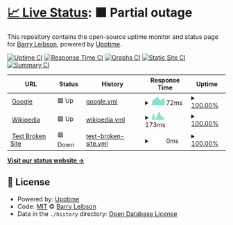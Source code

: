 # [📈 Live Status](https://bleibson.github.io/upptime): <!--live status--> **🟧 Partial outage**

This repository contains the open-source uptime monitor and status page for [Barry Leibson](https://bleibson.github.io/upptime), powered by [Upptime](https://github.com/upptime/upptime).

[![Uptime CI](https://github.com/bleibson/upptime/workflows/Uptime%20CI/badge.svg)](https://github.com/bleibson/upptime/actions?query=workflow%3A%22Uptime+CI%22)
[![Response Time CI](https://github.com/bleibson/upptime/workflows/Response%20Time%20CI/badge.svg)](https://github.com/bleibson/upptime/actions?query=workflow%3A%22Response+Time+CI%22)
[![Graphs CI](https://github.com/bleibson/upptime/workflows/Graphs%20CI/badge.svg)](https://github.com/bleibson/upptime/actions?query=workflow%3A%22Graphs+CI%22)
[![Static Site CI](https://github.com/bleibson/upptime/workflows/Static%20Site%20CI/badge.svg)](https://github.com/bleibson/upptime/actions?query=workflow%3A%22Static+Site+CI%22)
[![Summary CI](https://github.com/bleibson/upptime/workflows/Summary%20CI/badge.svg)](https://github.com/bleibson/upptime/actions?query=workflow%3A%22Summary+CI%22)

<!--start: status pages-->
<!-- This summary is generated by Upptime (https://github.com/upptime/upptime) -->
<!-- Do not edit this manually, your changes will be overwritten -->
<!-- prettier-ignore -->
| URL | Status | History | Response Time | Uptime |
| --- | ------ | ------- | ------------- | ------ |
| <img alt="" src="https://icons.duckduckgo.com/ip3/www.google.com.ico" height="13"> [Google](https://www.google.com) | 🟩 Up | [google.yml](https://github.com/130443/upptime/commits/HEAD/history/google.yml) | <details><summary><img alt="Response time graph" src="./graphs/google/response-time-week.png" height="20"> 72ms</summary><br><a href="https://barryaleibson.github.io/upptime/history/google"><img alt="Response time 123" src="https://img.shields.io/endpoint?url=https%3A%2F%2Fraw.githubusercontent.com%2F130443%2Fupptime%2FHEAD%2Fapi%2Fgoogle%2Fresponse-time.json"></a><br><a href="https://barryaleibson.github.io/upptime/history/google"><img alt="24-hour response time 76" src="https://img.shields.io/endpoint?url=https%3A%2F%2Fraw.githubusercontent.com%2F130443%2Fupptime%2FHEAD%2Fapi%2Fgoogle%2Fresponse-time-day.json"></a><br><a href="https://barryaleibson.github.io/upptime/history/google"><img alt="7-day response time 72" src="https://img.shields.io/endpoint?url=https%3A%2F%2Fraw.githubusercontent.com%2F130443%2Fupptime%2FHEAD%2Fapi%2Fgoogle%2Fresponse-time-week.json"></a><br><a href="https://barryaleibson.github.io/upptime/history/google"><img alt="30-day response time 82" src="https://img.shields.io/endpoint?url=https%3A%2F%2Fraw.githubusercontent.com%2F130443%2Fupptime%2FHEAD%2Fapi%2Fgoogle%2Fresponse-time-month.json"></a><br><a href="https://barryaleibson.github.io/upptime/history/google"><img alt="1-year response time 128" src="https://img.shields.io/endpoint?url=https%3A%2F%2Fraw.githubusercontent.com%2F130443%2Fupptime%2FHEAD%2Fapi%2Fgoogle%2Fresponse-time-year.json"></a></details> | <details><summary><a href="https://barryaleibson.github.io/upptime/history/google">100.00%</a></summary><a href="https://barryaleibson.github.io/upptime/history/google"><img alt="All-time uptime 100.00%" src="https://img.shields.io/endpoint?url=https%3A%2F%2Fraw.githubusercontent.com%2F130443%2Fupptime%2FHEAD%2Fapi%2Fgoogle%2Fuptime.json"></a><br><a href="https://barryaleibson.github.io/upptime/history/google"><img alt="24-hour uptime 100.00%" src="https://img.shields.io/endpoint?url=https%3A%2F%2Fraw.githubusercontent.com%2F130443%2Fupptime%2FHEAD%2Fapi%2Fgoogle%2Fuptime-day.json"></a><br><a href="https://barryaleibson.github.io/upptime/history/google"><img alt="7-day uptime 100.00%" src="https://img.shields.io/endpoint?url=https%3A%2F%2Fraw.githubusercontent.com%2F130443%2Fupptime%2FHEAD%2Fapi%2Fgoogle%2Fuptime-week.json"></a><br><a href="https://barryaleibson.github.io/upptime/history/google"><img alt="30-day uptime 100.00%" src="https://img.shields.io/endpoint?url=https%3A%2F%2Fraw.githubusercontent.com%2F130443%2Fupptime%2FHEAD%2Fapi%2Fgoogle%2Fuptime-month.json"></a><br><a href="https://barryaleibson.github.io/upptime/history/google"><img alt="1-year uptime 99.99%" src="https://img.shields.io/endpoint?url=https%3A%2F%2Fraw.githubusercontent.com%2F130443%2Fupptime%2FHEAD%2Fapi%2Fgoogle%2Fuptime-year.json"></a></details>
| <img alt="" src="https://icons.duckduckgo.com/ip3/en.wikipedia.org.ico" height="13"> [Wikipedia](https://en.wikipedia.org) | 🟩 Up | [wikipedia.yml](https://github.com/130443/upptime/commits/HEAD/history/wikipedia.yml) | <details><summary><img alt="Response time graph" src="./graphs/wikipedia/response-time-week.png" height="20"> 173ms</summary><br><a href="https://barryaleibson.github.io/upptime/history/wikipedia"><img alt="Response time 214" src="https://img.shields.io/endpoint?url=https%3A%2F%2Fraw.githubusercontent.com%2F130443%2Fupptime%2FHEAD%2Fapi%2Fwikipedia%2Fresponse-time.json"></a><br><a href="https://barryaleibson.github.io/upptime/history/wikipedia"><img alt="24-hour response time 35" src="https://img.shields.io/endpoint?url=https%3A%2F%2Fraw.githubusercontent.com%2F130443%2Fupptime%2FHEAD%2Fapi%2Fwikipedia%2Fresponse-time-day.json"></a><br><a href="https://barryaleibson.github.io/upptime/history/wikipedia"><img alt="7-day response time 173" src="https://img.shields.io/endpoint?url=https%3A%2F%2Fraw.githubusercontent.com%2F130443%2Fupptime%2FHEAD%2Fapi%2Fwikipedia%2Fresponse-time-week.json"></a><br><a href="https://barryaleibson.github.io/upptime/history/wikipedia"><img alt="30-day response time 240" src="https://img.shields.io/endpoint?url=https%3A%2F%2Fraw.githubusercontent.com%2F130443%2Fupptime%2FHEAD%2Fapi%2Fwikipedia%2Fresponse-time-month.json"></a><br><a href="https://barryaleibson.github.io/upptime/history/wikipedia"><img alt="1-year response time 206" src="https://img.shields.io/endpoint?url=https%3A%2F%2Fraw.githubusercontent.com%2F130443%2Fupptime%2FHEAD%2Fapi%2Fwikipedia%2Fresponse-time-year.json"></a></details> | <details><summary><a href="https://barryaleibson.github.io/upptime/history/wikipedia">100.00%</a></summary><a href="https://barryaleibson.github.io/upptime/history/wikipedia"><img alt="All-time uptime 100.00%" src="https://img.shields.io/endpoint?url=https%3A%2F%2Fraw.githubusercontent.com%2F130443%2Fupptime%2FHEAD%2Fapi%2Fwikipedia%2Fuptime.json"></a><br><a href="https://barryaleibson.github.io/upptime/history/wikipedia"><img alt="24-hour uptime 100.00%" src="https://img.shields.io/endpoint?url=https%3A%2F%2Fraw.githubusercontent.com%2F130443%2Fupptime%2FHEAD%2Fapi%2Fwikipedia%2Fuptime-day.json"></a><br><a href="https://barryaleibson.github.io/upptime/history/wikipedia"><img alt="7-day uptime 100.00%" src="https://img.shields.io/endpoint?url=https%3A%2F%2Fraw.githubusercontent.com%2F130443%2Fupptime%2FHEAD%2Fapi%2Fwikipedia%2Fuptime-week.json"></a><br><a href="https://barryaleibson.github.io/upptime/history/wikipedia"><img alt="30-day uptime 100.00%" src="https://img.shields.io/endpoint?url=https%3A%2F%2Fraw.githubusercontent.com%2F130443%2Fupptime%2FHEAD%2Fapi%2Fwikipedia%2Fuptime-month.json"></a><br><a href="https://barryaleibson.github.io/upptime/history/wikipedia"><img alt="1-year uptime 100.00%" src="https://img.shields.io/endpoint?url=https%3A%2F%2Fraw.githubusercontent.com%2F130443%2Fupptime%2FHEAD%2Fapi%2Fwikipedia%2Fuptime-year.json"></a></details>
| <img alt="" src="https://icons.duckduckgo.com/ip3/thissitedoesnotexist.koj.co.ico" height="13"> [Test Broken Site](https://thissitedoesnotexist.koj.co) | 🟥 Down | [test-broken-site.yml](https://github.com/130443/upptime/commits/HEAD/history/test-broken-site.yml) | <details><summary><img alt="Response time graph" src="./graphs/test-broken-site/response-time-week.png" height="20"> 0ms</summary><br><a href="https://barryaleibson.github.io/upptime/history/test-broken-site"><img alt="Response time 0" src="https://img.shields.io/endpoint?url=https%3A%2F%2Fraw.githubusercontent.com%2F130443%2Fupptime%2FHEAD%2Fapi%2Ftest-broken-site%2Fresponse-time.json"></a><br><a href="https://barryaleibson.github.io/upptime/history/test-broken-site"><img alt="24-hour response time 0" src="https://img.shields.io/endpoint?url=https%3A%2F%2Fraw.githubusercontent.com%2F130443%2Fupptime%2FHEAD%2Fapi%2Ftest-broken-site%2Fresponse-time-day.json"></a><br><a href="https://barryaleibson.github.io/upptime/history/test-broken-site"><img alt="7-day response time 0" src="https://img.shields.io/endpoint?url=https%3A%2F%2Fraw.githubusercontent.com%2F130443%2Fupptime%2FHEAD%2Fapi%2Ftest-broken-site%2Fresponse-time-week.json"></a><br><a href="https://barryaleibson.github.io/upptime/history/test-broken-site"><img alt="30-day response time 0" src="https://img.shields.io/endpoint?url=https%3A%2F%2Fraw.githubusercontent.com%2F130443%2Fupptime%2FHEAD%2Fapi%2Ftest-broken-site%2Fresponse-time-month.json"></a><br><a href="https://barryaleibson.github.io/upptime/history/test-broken-site"><img alt="1-year response time 0" src="https://img.shields.io/endpoint?url=https%3A%2F%2Fraw.githubusercontent.com%2F130443%2Fupptime%2FHEAD%2Fapi%2Ftest-broken-site%2Fresponse-time-year.json"></a></details> | <details><summary><a href="https://barryaleibson.github.io/upptime/history/test-broken-site">100.00%</a></summary><a href="https://barryaleibson.github.io/upptime/history/test-broken-site"><img alt="All-time uptime 100.00%" src="https://img.shields.io/endpoint?url=https%3A%2F%2Fraw.githubusercontent.com%2F130443%2Fupptime%2FHEAD%2Fapi%2Ftest-broken-site%2Fuptime.json"></a><br><a href="https://barryaleibson.github.io/upptime/history/test-broken-site"><img alt="24-hour uptime 100.00%" src="https://img.shields.io/endpoint?url=https%3A%2F%2Fraw.githubusercontent.com%2F130443%2Fupptime%2FHEAD%2Fapi%2Ftest-broken-site%2Fuptime-day.json"></a><br><a href="https://barryaleibson.github.io/upptime/history/test-broken-site"><img alt="7-day uptime 100.00%" src="https://img.shields.io/endpoint?url=https%3A%2F%2Fraw.githubusercontent.com%2F130443%2Fupptime%2FHEAD%2Fapi%2Ftest-broken-site%2Fuptime-week.json"></a><br><a href="https://barryaleibson.github.io/upptime/history/test-broken-site"><img alt="30-day uptime 100.00%" src="https://img.shields.io/endpoint?url=https%3A%2F%2Fraw.githubusercontent.com%2F130443%2Fupptime%2FHEAD%2Fapi%2Ftest-broken-site%2Fuptime-month.json"></a><br><a href="https://barryaleibson.github.io/upptime/history/test-broken-site"><img alt="1-year uptime 100.00%" src="https://img.shields.io/endpoint?url=https%3A%2F%2Fraw.githubusercontent.com%2F130443%2Fupptime%2FHEAD%2Fapi%2Ftest-broken-site%2Fuptime-year.json"></a></details>

<!--end: status pages-->

[**Visit our status website →**](https://bleibson.github.io/upptime)

## 📄 License

- Powered by: [Upptime](https://github.com/upptime/upptime)
- Code: [MIT](./LICENSE) © [Barry Leibson](https://bleibson.github.io/upptime)
- Data in the `./history` directory: [Open Database License](https://opendatacommons.org/licenses/odbl/1-0/)

